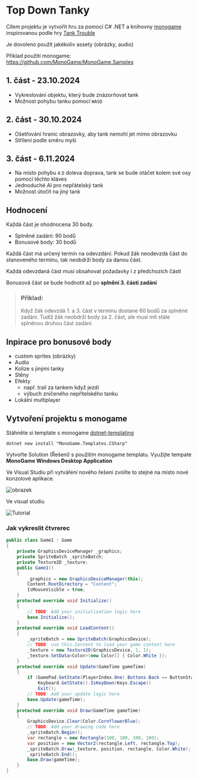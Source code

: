 # Top Down Tanky

Cílem projektu je vytvořit hru za pomocí C# .NET a knihovny [monogame](https://monogame.net/) inspirovanou podle hry [Tank Trouble](https://tanktrouble.com/)

Je dovoleno použít jakékoliv assety (obrázky, audio)

Příklad použití monogame: https://github.com/MonoGame/MonoGame.Samples

## 1. část - 23.10.2024

- Vykreslování objektu, který bude znázorňovat tank
- Možnost pohybu tanku pomocí `WASD`

## 2. část - 30.10.2024

- Ošetřování hranic obrazovky, aby tank nemohl jet mimo obrazovku
- Střílení podle směru myši

## 3. část - 6.11.2024

- Na místo pohybu `A` `D` doleva doprava, tank se bude otáčet kolem své osy pomocí těchto kláves
- Jednoduché AI pro nepřátelský tank
- Možnost útočit na jiný tank

## Hodnocení

Každá část je ohodnocena 30 body.

- Splněné zadání: 90 bodů
- Bonusové body: 30 bodů

Každá část má určený termín na odevzdání. Pokud žák neodevzdá část do stanoveného termínu, tak neobdrží body za danou část.

Každá odevzdaná část musí obsahovat požadavky i z předchozích částí

Bonusová část se bude hodnotit až po **splnění 3. části zadání**

> ### Příklad:
> 
> Když žák odevzdá 1. a 3. část v termínu dostane 60 bodů za splněné zadání. Tudíž žák neobdrží body za 2. část, ale musí mít stále splněnou druhou část zadání. 

## Inpirace pro bonusové body

- custom sprites (obrázky)
- Audio
- Kolize s jinými tanky
- Stěny
- Efekty
    - např. trail za tankem když jezdí
    - výbuch zničeného nepřítelského tanku
- Lokální multiplayer


## Vytvoření projektu s monogame

Stáhněte si template s monogame [dotnet-templating](https://github.com/dotnet/templating/wiki/Available-templates-for-dotnet-new)

`dotnet new install "MonoGame.Templates.CSharp"`

Vytvořte Solution (Řešení) s použitím monogame templatu. Využijte tempate **MonoGame Windows Desktop Application**

Ve Visual Studiu při vytváření nového řešení zvolíte to stejné na místo nové konzolové aplikace.

![obrazek](https://github.com/user-attachments/assets/f8f4d69b-639a-4305-ae41-d77c5430da74)

Ve visual studiu

![Tutorial](https://github.com/user-attachments/assets/233e48d8-8f2e-4e74-aea0-6b1b59a2502a)

### Jak vykreslit čtvrerec

```csharp
public class Game1 : Game
{
    private GraphicsDeviceManager _graphics;
    private SpriteBatch _spriteBatch;
    private Texture2D _texture;
    public Game1()
    {
        _graphics = new GraphicsDeviceManager(this);
        Content.RootDirectory = "Content";
        IsMouseVisible = true;
    }
    protected override void Initialize()
    {
        // TODO: Add your initialization logic here
        base.Initialize();
    }
    protected override void LoadContent()
    {
        _spriteBatch = new SpriteBatch(GraphicsDevice);
        // TODO: use this.Content to load your game content here
        _texture = new Texture2D(GraphicsDevice, 1, 1);
        _texture.SetData<Color>(new Color[] { Color.White });
    }
    protected override void Update(GameTime gameTime)
    {
        if (GamePad.GetState(PlayerIndex.One).Buttons.Back == ButtonState.Pressed ||
            Keyboard.GetState().IsKeyDown(Keys.Escape))
            Exit();
        // TODO: Add your update logic here
        base.Update(gameTime);
    }
    protected override void Draw(GameTime gameTime)
    {
        GraphicsDevice.Clear(Color.CornflowerBlue);
        // TODO: Add your drawing code here
        _spriteBatch.Begin();
        var rectangle = new Rectangle(100, 100, 100, 100);
        var position = new Vector2(rectangle.Left, rectangle.Top);
        _spriteBatch.Draw(_texture, position, rectangle, Color.White);
        _spriteBatch.End();
        base.Draw(gameTime);
    }
}
```
